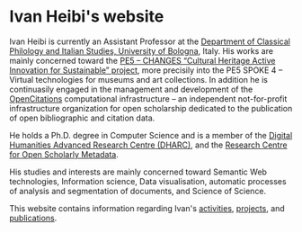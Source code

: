 # Ivan Heibi's website
Ivan Heibi is currently an Assistant Professor at the [Department of Classical Philology and Italian Studies, University of Bologna](https://ficlit.unibo.it/it), Italy. His works are mainly concerned toward the [PE5 – CHANGES “Cultural Heritage Active Innovation for Sustainable” project](https://sites.google.com/uniroma1.it/changes/), more precisily into the PE5 SPOKE 4 – Virtual technologies for museums and art collections. In addition he is continuasily engaged in the management and development of the [OpenCitations](https://opencitations.net/) computational infrastructure – an independent not-for-profit infrastructure organization for open scholarship dedicated to the publication of open bibliographic and citation data. 

He holds a Ph.D. degree in Computer Science and is a member of the [Digital Humanities Advanced Research Centre (DHARC)](https://centri.unibo.it/dharc/en), and the [Research Centre for Open Scholarly Metadata](https://openscholarlymetadata.org/).

His studies and interests are mainly concerned toward Semantic Web technologies, Information science, Data visualisation, automatic processes of analysis and segmentation of documents, and Science of Science.

This website contains information regarding Ivan's [activities](../page/activity), [projects](../page/project), and [publications](../page/publication).
